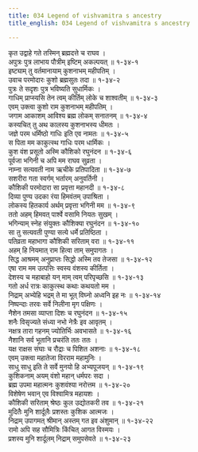```yaml
---
title: 034 Legend of vishvamitra s ancestry
title_english: 034 Legend of vishvamitra s ancestry

---
```

कृत उद्वाहे गते तस्मिन् ब्रह्मदत्ते च राघव ।  
अपुत्रः पुत्र लाभाय पौत्रीम् इष्टिम् अकल्पयत् ॥ १-३४-१  
इष्ट्याम् तु वर्तमानायाम् कुशनाभम् महीपतिम् ।  
उवाच परमोदारः कुशो ब्रह्मसुतः तदा ॥ १-३४-२  
पुत्रः ते सदृशः पुत्र भविष्यति सुधार्मिकः ।  
गाधिम् प्राप्स्यसि तेन त्वम् कीर्तिम् लोके च शाश्वतीम् ॥ १-३४-३  
एवम् उक्त्वा कुशो राम कुशनाभम् महीपतिम् ।  
जगाम आकाशम् आविश्य ब्रह्म लोकम् सनातनम् ॥ १-३४-४  
कस्यचित् तु अथ कालस्य कुशनाभस्य धीमतः ।  
जज्ञे परम धर्मिष्ठो गाधिः इति एव नामतः ॥ १-३४-५  
स पिता मम काकुत्स्थ गाधिः परम धार्मिकः ।  
कुश वंश प्रसूतो अस्मि कौशिको रघुनंदन ॥ १-३४-६  
पूर्वजा भगिनी च अपि मम राघव सुव्रता ।  
नाम्ना सत्यवती नाम ऋचीके प्रतिपादिता ॥ १-३४-७  
सशरीरा गता स्वर्गम् भर्तारम् अनुवर्तिनी ।  
कौशिकी परमोदारा सा प्रवृत्ता महानदी ॥ १-३४-८  
दिव्या पुण्य उदका रंया हिमवंतम् उपाश्रिता ।  
लोकस्य हितकार्य अर्थम् प्रवृत्ता भगिनी मम ॥ १-३४-९  
ततो अहम् हिमवत् पार्श्वे वसामि नियतः सुखम् ।  
भगिन्याम् स्नेह संयुक्तः कौशिक्या रघुनंदन ॥ १-३४-१०  
सा तु सत्यवती पुण्या सत्ये धर्मे प्रतिष्ठिता ।  
पतिव्रता महाभागा कौशिकी सरिताम् वरा ॥ १-३४-११  
अहम् हि नियमात् राम हित्वा ताम् समुपागतः ।  
सिद्ध आश्रमम् अनुप्राप्तः सिद्धो अस्मि तव तेजसा ॥ १-३४-१२  
एषा राम मम उत्पत्तिः स्वस्य वंशस्य कीर्तिता ।  
देशस्य च महाबाहो यन् माम् त्वम् परिपृच्छसि ॥ १-३४-१३  
गतो अर्ध रात्रः काकुत्स्थ कथाः कथयतो मम ।  
निद्राम् अभ्येहि भद्रम् ते मा भूत् विघ्नो अध्वनि इह नः ॥ १-३४-१४  
निष्पन्दाः तरवः सर्वे निलीना मृग पक्षिणः ।  
नैशेन तमसा व्याप्ता दिशः च रघुनंदन ॥ १-३४-१५  
शनैः विसृज्यते संध्या नभो नेत्रैः इव आवृतम् ।  
नक्षत्र तारा गहनम् ज्योतिर्भिः अवभासते ॥ १-३४-१६  
नैशानि सर्व भूतानि प्रचरंति ततः ततः ।  
यक्ष राक्षस संघाः च रौद्राः च पिशित अशनाः ॥ १-३४-१८  
एवम् उक्त्वा महातेजा विरराम महामुनिः ।  
साधु साधु इति ते सर्वे मुनयो हि अभ्यपूजयन् ॥ १-३४-१९  
कुशिकनाम् अयम् वंशो महान् धर्मपरः सदा ।  
ब्रह्म उपमा महात्मनः कुशवंश्या नरोत्तम ॥ १-३४-२०  
विशेषेण भवान् एव विश्वामित्र महायशः ।  
कौशिकी सरिताम् श्रेष्ठः कुल उद्योतकरी तव ॥ १-३४-२१  
मुदितैः मुनि शार्दूलैः प्रशस्तः कुशिक आत्मजः ।  
निद्राम् उपागमत् श्रीमान् अस्तम् गत इव अंशुमान् ॥ १-३४-२२  
रामो अपि सह सौमित्रिः किंचित् आगत विस्मयः ।  
प्रशस्य मुनि शार्दूलम् निद्राम् समुपसेवते ॥ १-३४-२३